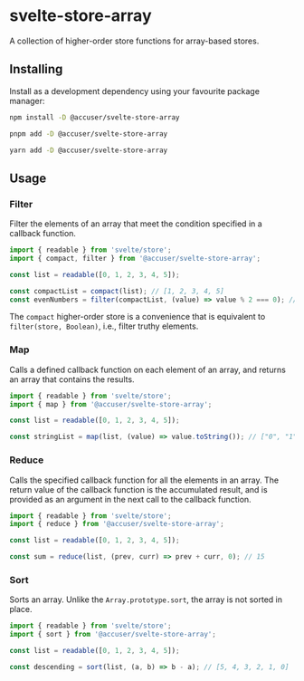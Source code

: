 # svelte-store-array

A collection of higher-order store functions for array-based stores.

## Installing

Install as a development dependency using your favourite package manager:

```bash
npm install -D @accuser/svelte-store-array

pnpm add -D @accuser/svelte-store-array

yarn add -D @accuser/svelte-store-array
```

## Usage

### Filter

Filter the elements of an array that meet the condition specified in a callback function.

```js
import { readable } from 'svelte/store';
import { compact, filter } from '@accuser/svelte-store-array';

const list = readable([0, 1, 2, 3, 4, 5]);

const compactList = compact(list); // [1, 2, 3, 4, 5]
const evenNumbers = filter(compactList, (value) => value % 2 === 0); // [2, 4]
```

The `compact` higher-order store is a convenience that is equivalent to `filter(store, Boolean)`, i.e., filter truthy elements.

### Map

Calls a defined callback function on each element of an array, and returns an array that contains the results.

```js
import { readable } from 'svelte/store';
import { map } from '@accuser/svelte-store-array';

const list = readable([0, 1, 2, 3, 4, 5]);

const stringList = map(list, (value) => value.toString()); // ["0", "1", "2", "3", "4", "5"]
```

### Reduce

Calls the specified callback function for all the elements in an array. The return value of the callback function is the accumulated result, and is provided as an argument in the next call to the callback function.

```js
import { readable } from 'svelte/store';
import { reduce } from '@accuser/svelte-store-array';

const list = readable([0, 1, 2, 3, 4, 5]);

const sum = reduce(list, (prev, curr) => prev + curr, 0); // 15
```

### Sort

Sorts an array. Unlike the `Array.prototype.sort`, the array is not sorted in place.

```js
import { readable } from 'svelte/store';
import { sort } from '@accuser/svelte-store-array';

const list = readable([0, 1, 2, 3, 4, 5]);

const descending = sort(list, (a, b) => b - a); // [5, 4, 3, 2, 1, 0]
```
